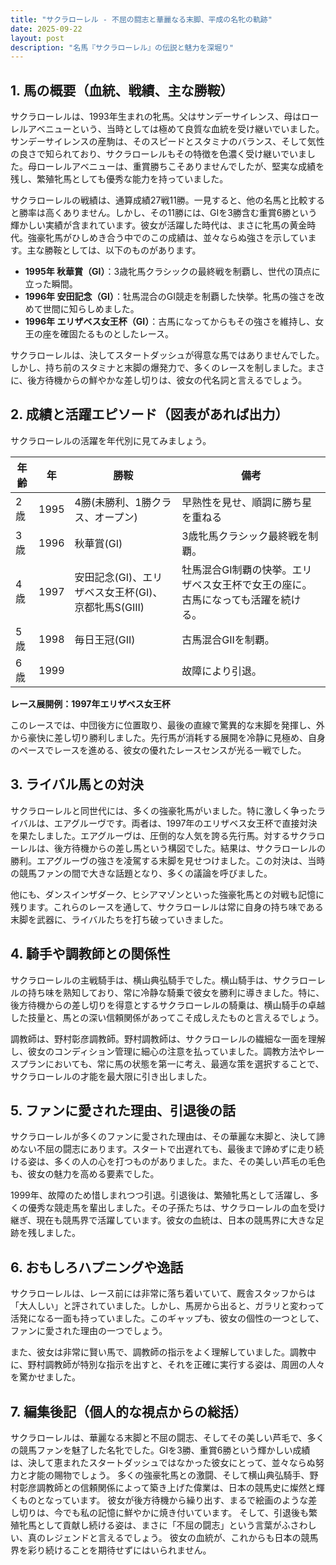 ```yaml
---
title: "サクラローレル - 不屈の闘志と華麗なる末脚、平成の名牝の軌跡"
date: 2025-09-22
layout: post
description: "名馬『サクラローレル』の伝説と魅力を深堀り"
---
```


## 1. 馬の概要（血統、戦績、主な勝鞍）

サクラローレルは、1993年生まれの牝馬。父はサンデーサイレンス、母はローレルアベニューという、当時としては極めて良質な血統を受け継いでいました。サンデーサイレンスの産駒は、そのスピードとスタミナのバランス、そして気性の良さで知られており、サクラローレルもその特徴を色濃く受け継いでいました。母ローレルアベニューは、重賞勝ちこそありませんでしたが、堅実な成績を残し、繁殖牝馬としても優秀な能力を持っていました。

サクラローレルの戦績は、通算成績27戦11勝。一見すると、他の名馬と比較すると勝率は高くありません。しかし、その11勝には、GIを3勝含む重賞6勝という輝かしい実績が含まれています。彼女が活躍した時代は、まさに牝馬の黄金時代。強豪牝馬がひしめき合う中でのこの成績は、並々ならぬ強さを示しています。主な勝鞍としては、以下のものがあります。

* **1995年 秋華賞（GI）**：3歳牝馬クラシックの最終戦を制覇し、世代の頂点に立った瞬間。
* **1996年 安田記念（GI）**：牡馬混合のGI競走を制覇した快挙。牝馬の強さを改めて世間に知らしめました。
* **1996年 エリザベス女王杯（GI）**：古馬になってからもその強さを維持し、女王の座を確固たるものとしたレース。
    
サクラローレルは、決してスタートダッシュが得意な馬ではありませんでした。しかし、持ち前のスタミナと末脚の爆発力で、多くのレースを制しました。まさに、後方待機からの鮮やかな差し切りは、彼女の代名詞と言えるでしょう。


## 2. 成績と活躍エピソード（図表があれば出力）

サクラローレルの活躍を年代別に見てみましょう。

| 年齢 | 年  | 勝鞍                                      | 備考                                                                     |
|-----|----|-------------------------------------------|--------------------------------------------------------------------------|
| 2歳  | 1995 | 4勝(未勝利、1勝クラス、オープン)                   | 早熟性を見せ、順調に勝ち星を重ねる                                           |
| 3歳  | 1996 | 秋華賞(GI)                               | 3歳牝馬クラシック最終戦を制覇。                                             |
| 4歳  | 1997 | 安田記念(GI)、エリザベス女王杯(GI)、京都牝馬S(GIII) | 牡馬混合GI制覇の快挙。エリザベス女王杯で女王の座に。古馬になっても活躍を続ける。 |
| 5歳  | 1998 | 毎日王冠(GII)                               | 古馬混合GIIを制覇。                                                         |
| 6歳  | 1999 |                                           | 故障により引退。                                                             |


**レース展開例：1997年エリザベス女王杯**

このレースでは、中団後方に位置取り、最後の直線で驚異的な末脚を発揮し、外から豪快に差し切り勝利しました。先行馬が消耗する展開を冷静に見極め、自身のペースでレースを進める、彼女の優れたレースセンスが光る一戦でした。


## 3. ライバル馬との対決

サクラローレルと同世代には、多くの強豪牝馬がいました。特に激しく争ったライバルは、エアグルーヴです。両者は、1997年のエリザベス女王杯で直接対決を果たしました。エアグルーヴは、圧倒的な人気を誇る先行馬。対するサクラローレルは、後方待機からの差し馬という構図でした。結果は、サクラローレルの勝利。エアグルーヴの強さを凌駕する末脚を見せつけました。この対決は、当時の競馬ファンの間で大きな話題となり、多くの議論を呼びました。

他にも、ダンスインザダーク、ヒシアマゾンといった強豪牝馬との対戦も記憶に残ります。これらのレースを通して、サクラローレルは常に自身の持ち味である末脚を武器に、ライバルたちを打ち破っていきました。


## 4. 騎手や調教師との関係性

サクラローレルの主戦騎手は、横山典弘騎手でした。横山騎手は、サクラローレルの持ち味を熟知しており、常に冷静な騎乗で彼女を勝利に導きました。特に、後方待機からの差し切りを得意とするサクラローレルの騎乗は、横山騎手の卓越した技量と、馬との深い信頼関係があってこそ成しえたものと言えるでしょう。

調教師は、野村彰彦調教師。野村調教師は、サクラローレルの繊細な一面を理解し、彼女のコンディション管理に細心の注意を払っていました。調教方法やレースプランにおいても、常に馬の状態を第一に考え、最適な策を選択することで、サクラローレルの才能を最大限に引き出しました。


## 5. ファンに愛された理由、引退後の話

サクラローレルが多くのファンに愛された理由は、その華麗な末脚と、決して諦めない不屈の闘志にあります。スタートで出遅れても、最後まで諦めずに走り続ける姿は、多くの人の心を打つものがありました。また、その美しい芦毛の毛色も、彼女の魅力を高める要素でした。

1999年、故障のため惜しまれつつ引退。引退後は、繁殖牝馬として活躍し、多くの優秀な競走馬を輩出しました。その子孫たちは、サクラローレルの血を受け継ぎ、現在も競馬界で活躍しています。彼女の血統は、日本の競馬界に大きな足跡を残しました。


## 6. おもしろハプニングや逸話

サクラローレルは、レース前には非常に落ち着いていて、厩舎スタッフからは「大人しい」と評されていました。しかし、馬房から出ると、ガラリと変わって活発になる一面も持っていました。このギャップも、彼女の個性の一つとして、ファンに愛された理由の一つでしょう。

また、彼女は非常に賢い馬で、調教師の指示をよく理解していました。調教中に、野村調教師が特別な指示を出すと、それを正確に実行する姿は、周囲の人々を驚かせました。


## 7. 編集後記（個人的な視点からの総括）

サクラローレルは、華麗なる末脚と不屈の闘志、そしてその美しい芦毛で、多くの競馬ファンを魅了した名牝でした。GIを3勝、重賞6勝という輝かしい成績は、決して恵まれたスタートダッシュではなかった彼女にとって、並々ならぬ努力と才能の賜物でしょう。  多くの強豪牝馬との激闘、そして横山典弘騎手、野村彰彦調教師との信頼関係によって築き上げた偉業は、日本の競馬史に燦然と輝くものとなっています。  彼女が後方待機から繰り出す、まるで絵画のような差し切りは、今でも私の記憶に鮮やかに焼き付いています。  そして、引退後も繁殖牝馬として貢献し続ける姿は、まさに「不屈の闘志」という言葉がふさわしい、真のレジェンドと言えるでしょう。  彼女の血統が、これからも日本の競馬界を彩り続けることを期待せずにはいられません。
